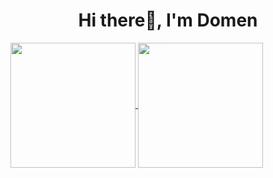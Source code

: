 <h1 align="center">Hi there👋, I'm Domen</h1>

<a href="#">
  <img height= "200px" align="center" src="https://github-readme-stats.vercel.app/api?username=domengabrovsek&count_private=true&show_icons=true&include_all_commits=true&show_icons=true&theme=dark&custom_title=Here%20are%20some%20of%20my%20stats" />
</a>
<a href="#">
  <img height= "200px" align="center" src="https://github-readme-stats.vercel.app/api/top-langs/?username=domengabrovsek&layout=compact&theme=dark&show_icons=true&langs_count=20&custom_title=Here%20are%20some%20languages%20I%27ve%20used" />
</a>

